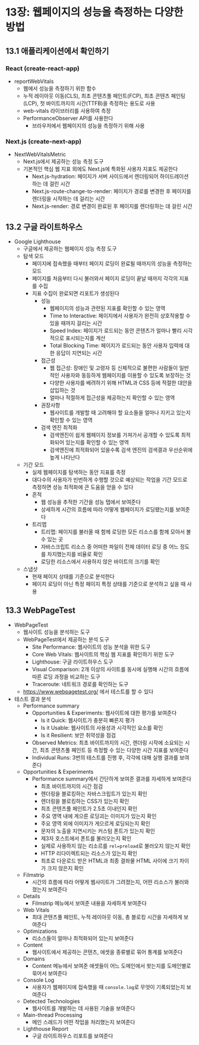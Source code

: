 # 13장: 웹페이지의 성능을 측정하는 다양한 방법

## 13.1 애플리케이션에서 확인하기

### React (create-react-app)

- reportWebVitals
    - 웹에서 성능을 측정하기 위한 함수
    - 누적 레이아웃 이동(CLS), 최초 콘텐츠풀 페인트(FCP), 최초 콘텐츠 페인팅(LCP), 첫 바이트까지의 시간(TTFB)을 측정하는 용도로 사용
    - web-vitals 라이브러리를 사용하여 측정
    - PerformanceObserver API를 사용한다
        - 브라우저에서 웹페이지의 성능을 측정하기 위해 사용

### Next.js (create-next-app)

- NextWebVitalsMetric
    - Next.js에서 제공하는 성능 측정 도구
    - 기본적인 핵심 웹 지표 외에도 Next.js에 특화된 사용자 지표도 제공한다
        - Next.js-hydration: 페이지가 서버 사이드에서 렌더링되어 하이드레이션하는 데 걸린 시간
        - Next.js-route-change-to-render: 페이지가 경로를 변경한 후 페이지를 렌더링을 시작하는 데 걸리는 시간
        - Next.js-render: 경로 변경이 완료된 후 페이지를 렌더링하는 데 걸린 시간

## 13.2 구글 라이트하우스

- Google Lighthouse
    - 구글에서 제공하는 웹페이지 성능 측정 도구
    - 탐색 모드
        - 페이지에 접속했을 때부터 페이지 로딩이 완료될 때까지의 성능을 측정하는 모드
        - 페이지를 처음부터 다시 불러와서 페이지 로딩이 끝날 때까지 각각의 지표를 수집
        - 지표 수집이 완료되면 리포트가 생성된다
            - 성능
                - 웹페이지의 성능과 관련된 지표를 확인할 수 있는 영역
                - Time to Interactive: 페이지에서 사용자가 완전히 상호작용할 수 있을 때까지 걸리는 시간
                - Speed Index: 페이지가 로드되는 동안 콘텐츠가 얼마나 빨리 시각적으로 표시되는지를 계산
                - Total Blocking Time: 페이지가 로드되는 동안 사용자 입력에 대한 응답이 지연되는 시간
            - 접근성
                - 웹 접근성: 장애인 및 고령자 등 신체적으로 불편한 사람들이 일반적인 사용자와 동등하게 웹페이지를 이용할 수 있도록 보장하는 것
                - 다양한 사용자를 배려하기 위해 HTML과 CSS 등에 적절한 대안을 삽입하는 것
                - 얼마나 적절하게 접근성을 제공하는지 확인할 수 있는 영역
            - 권장사항
                - 웹사이트를 개발할 때 고려해야 할 요소들을 얼마나 지키고 있는지 확인할 수 있는 영역
            - 검색 엔진 최적화
                - 검색엔진이 쉽게 웹페이지 정보를 가져가서 공개할 수 있도록 최적화되어 있는지를 확인할 수 있는 영역
                - 검색엔진에 최적화되어 있을수록 검색 엔진의 검색결과 우선순위에 높게 나타난다
    - 기간 모드
        - 실제 웹페이지를 탐색하는 동안 지표를 측정
        - 대다수의 사용자가 빈번하게 수행할 것으로 예상되는 작업을 기간 모드로 측정하면 성능 최적화에 큰 도움을 얻을 수 있다
        - 흔적
            - 웹 성능을 추적한 기간을 성능 탭에서 보여준다
            - 상세하게 시간의 흐름에 따라 어떻게 웹페이지가 로딩됐는지를 보여준다
        - 트리맵
            - 트리맵: 페이지를 불러올 때 함께 로딩한 모든 리소스를 함께 모아서 볼 수 있는 곳
            - 자바스크립트 리소스 중 어떠한 파일이 전체 데이터 로딩 중 어느 정도를 차지했는지를 비율로 확인
            - 로딩한 리소스에서 사용하지 않은 바이트의 크기를 확인
    - 스냅샷
        - 현재 페이지 상태를 기준으로 분석한다
        - 페이지 로딩이 아닌 특정 페이지 특정 상태를 기준으로 분석하고 싶을 때 사용

## 13.3 WebPageTest

- WebPageTest
    - 웹사이트 성능을 분석하는 도구
    - WebPageTest에서 제공하는 분석 도구
        - Site Performance: 웹사이트의 성능 분석을 위한 도구
        - Core Web Vitals: 웹사이트의 핵심 웹 지표를 확인하기 위한 도구
        - Lighthouse: 구글 라이트하우스 도구
        - Visual Comparison: 2개 이상의 사이트를 동시에 실행해 시간의 흐름에 따른 로딩 과정을 비교하는 도구
        - Traceroute: 네트워크 경로를 확인하는 도구
    - https://www.webpagetest.org/ 에서 테스트를 할 수 있다
- 테스트 결과 분석
    - Performance summary
        - Opportunities & Experiments: 웹사이트에 대한 평가를 보여준다
            - Is it Quick: 웹사이트가 충분히 빠른지 평가
            - Is it Usable: 웹사이트의 사용성과 시각적인 요소를 확인
            - Is it Resilient: 보안 취약성을 점검
        - Observed Metrics: 최초 바이트까지의 시간, 렌더링 시작에 소요되는 시간, 최초 콘텐츠풀 페인트 등 측정할 수 있는 다양한 시간 지표를 보여준다
        - Individual Runs: 3번의 테스트를 진행 후, 각각에 대해 실행 결과를 보여준다
    - Opportunities & Experiments
        - Performance summary에서 간단하게 보여준 결과를 자세하게 보여준다
            - 최초 바이트까지의 시간 점검
            - 렌더링을 블로킹하는 자바스크립트가 있는지 확인
            - 렌더링을 블로킹하는 CSS가 있는지 확인
            - 최초 콘텐츠풀 페인트가 2.5초 이내인지 확인
            - 주요 영역 내에 게으른 로딩괴는 이미지가 있는지 확인
            - 주요 영역 외에 이미지가 게으르게 로딩되는지 확인
            - 문자의 노출을 지연시키는 커스텀 폰트가 있는지 확인
            - 제3자 호스트에서 폰트를 불러오는지 확인
            - 실제로 사용하지 않는 리소르를 `rel=preload`로 불러오지 않는지 확인
            - HTTP 리다이렉트되는 리소스가 있는지 확인
            - 최초로 다운로드 받은 HTML과 최종 결좌물 HTML 사이에 크기 차이가 크지 않은지 확인
    - Filmstrip
        - 시간의 흐름에 따라 어떻게 웹사이트가 그려졌는지, 어떤 리소스가 불러와졌는지 보여준다
    - Details
        - Filmstrip 메뉴에서 보여준 내용을 자세하게 보여준다
    - Web Vitals
        - 최대 콘텐츠풀 페인트, 누적 레이아웃 이동, 총 블로킹 시간을 자세하게 보여준다
    - Optimizations
        - 리소스들이 얼마나 최적화되어 있는지 보여준다
    - Content
        - 웹사이트에서 제공하는 콘텐츠, 애셋을 종류별로 묶어 통계를 보여준다
    - Domains
        - Content 메뉴에서 보여준 애셋들이 어느 도메인에서 왓는지를 도메인별로 묶어서 보여준다
    - Console Log
        - 사용자가 웹페이지에 접속했을 때 `console.log`로 무엇이 기록되었는지 보여준다
    - Detected Technologies
        - 웹사이트를 개발하는 데 사용된 기술을 보여준다
    - Main-thread Processing
        - 메인 스레드가 어떤 작업을 처리했는지 보여준다
    - Lighthouse Report
        - 구글 라이트하우스 리포트를 보여준다
